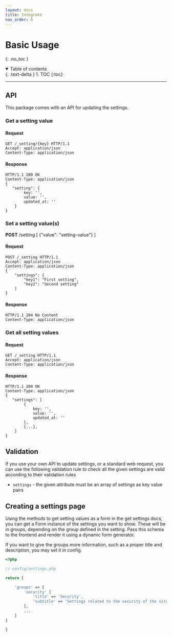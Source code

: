 ```yaml
---
layout: docs
title: Integrate
nav_order: 6
---
```


# Basic Usage
{: .no_toc }

<details open markdown="block">
  <summary>
    Table of contents
  </summary>
  {: .text-delta }
1. TOC
{:toc}
</details>

---

## API

This package comes with an API for updating the settings. 

### Get a setting value

#### Request

```http
GET /_setting/{key} HTTP/1.1
Accept: application/json
Content-Type: application/json
```

#### Response

```http
HTTP/1.1 200 OK
Content-Type: application/json
{
   "setting": {
        key: '',
        value: '',
        updated_at: ''
    }
}
```

### Set a setting value(s)

**POST** /setting
[
    {"value": "setting-value"}
]

#### Request

```http
POST /_setting HTTP/1.1
Accept: application/json
Content-Type: application/json
{
    "settings": {
        "key1": "First setting",
        "key2": "Second setting"
    ]
}
```

#### Response

```http
HTTP/1.1 204 No Content
Content-Type: application/json
```

### Get all setting values

#### Request

```http
GET /_setting HTTP/1.1
Accept: application/json
Content-Type: application/json
```

#### Response

```http
HTTP/1.1 200 OK
Content-Type: application/json
{
   "settings": [
        {
            key: '',
            value: '',
            updated_at: ''
        },
        {...},
    ]
}
```

## Validation

If you use your own API to update settings, or a standard web request, you can use the following validation rule to check all the given settings are valid according to their validation rules

- `settings` - the given attribute must be an array of settings as key value pairs

## Creating a settings page

Using the methods to get setting values as a form in the get settings docs, you can get a Form instance of the settings you want to show. These will be in groups, depending on the group defined in the setting. Pass this schema to the frontend and render it using a dynamic form generator.

If you want to give the groups more information, such as a proper title and description, you may set it in config.

```php
<?php

// config/settings.php

return [

    'groups' => [
        'security' [
            'title' => 'Security',
            'subtitle' => 'Settings related to the security of the site'
        ],
        ...
    ]
]

]
```
